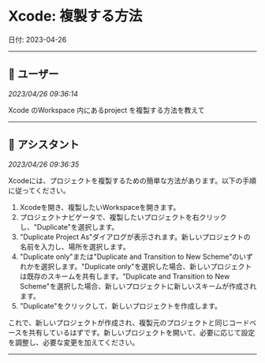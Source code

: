 # Xcode: 複製する方法

日付: 2023-04-26

---

## 👤 ユーザー
*2023/04/26 09:36:14*

Xcode のWorkspace 内にあるproject を複製する方法を教えて

---

## 🤖 アシスタント
*2023/04/26 09:36:35*

Xcodeには、プロジェクトを複製するための簡単な方法があります。以下の手順に従ってください。

1. Xcodeを開き、複製したいWorkspaceを開きます。
2. プロジェクトナビゲータで、複製したいプロジェクトを右クリックし、"Duplicate"を選択します。
3. "Duplicate Project As"ダイアログが表示されます。新しいプロジェクトの名前を入力し、場所を選択します。
4. "Duplicate only"または"Duplicate and Transition to New Scheme"のいずれかを選択します。"Duplicate only"を選択した場合、新しいプロジェクトは既存のスキームを共有します。"Duplicate and Transition to New Scheme"を選択した場合、新しいプロジェクトに新しいスキームが作成されます。
5. "Duplicate"をクリックして、新しいプロジェクトを作成します。

これで、新しいプロジェクトが作成され、複製元のプロジェクトと同じコードベースを共有しているはずです。新しいプロジェクトを開いて、必要に応じて設定を調整し、必要な変更を加えてください。

---
